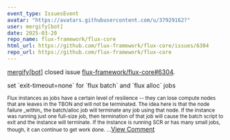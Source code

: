 ```yaml
---
event_type: IssuesEvent
avatar: "https://avatars.githubusercontent.com/u/37929162?"
user: mergify[bot]
date: 2025-03-20
repo_name: flux-framework/flux-core
html_url: https://github.com/flux-framework/flux-core/issues/6304
repo_url: https://github.com/flux-framework/flux-core
---
```


<a href='https://github.com/mergify[bot]' target='_blank'>mergify[bot]</a> closed issue <a href='https://github.com/flux-framework/flux-core/issues/6304' target='_blank'>flux-framework/flux-core#6304</a>.

<p>set `exit-timeout=none` for `flux batch` and `flux alloc` jobs</p><small>Flux instances as jobs have a certain level of resilience -- they can lose compute nodes that are leaves in the TBON and will not be terminated. The idea here is that the node failure _within_ the batch/alloc job will terminate any job using that node. If the instance was running just one full-size job, then termination of that job will cause the batch script to exit and the instance will terminate. If the instance is running SCR or has many small jobs, though, it can continue to get work done....</small><a href='https://github.com/flux-framework/flux-core/issues/6304' target='_blank'>View Comment</a>